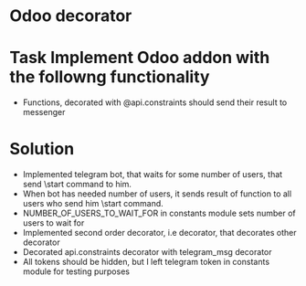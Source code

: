 # Odoo decorator
# Task Implement Odoo addon with the followng functionality
- Functions, decorated with @api.constraints should send their result to messenger
# Solution
- Implemented telegram bot, that waits for some number of users, that send \start command to him.
- When bot has needed number of users, it sends result of function to all users who send him \start command.
- NUMBER_OF_USERS_TO_WAIT_FOR in constants module sets number of users to wait for
- Implemented second order decorator, i.e decorator, that decorates other decorator
- Decorated api.constraints decorator with telegram_msg decorator
- All tokens should be hidden, but I left telegram token in constants module for testing purposes 
